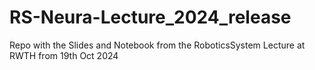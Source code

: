 # RS-Neura-Lecture_2024_release
 Repo with the Slides and Notebook from the RoboticsSystem Lecture at RWTH from 19th Oct 2024
